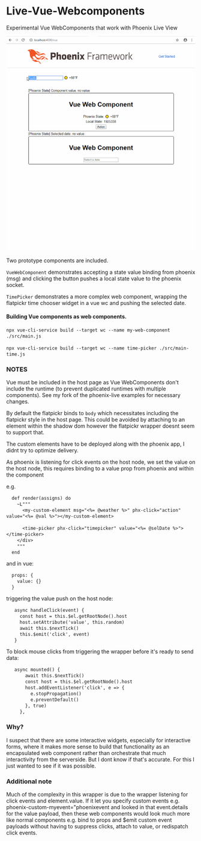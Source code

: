 # Live-Vue-Webcomponents
Experimental Vue WebComponents that work with Phoenix Live View

![example](docs/live-vue-view.gif)

Two prototype components are included. 

`VueWebComponent` demonstrates accepting a state value binding from phoenix (msg) and clicking the button pushes a local state value to the phoenix socket.

`TimePicker` demonstrates a more complex web component, wrapping the flatpickr time chooser widget in a vue wc and pushing the selected date.
 
#### Building Vue components as web components. ####  
```ecmascript 6
npx vue-cli-service build --target wc --name my-web-component ./src/main.js

npx vue-cli-service build --target wc --name time-picker ./src/main-time.js
```

### NOTES ###

Vue must be included in the host page as Vue WebComponents don't include the runtime (to prevent duplicated runtimes with multiple components). See my fork of the phoenix-live examples for necessary changes.

By default the flatpickr binds to `body` which necessitates including the flatpickr style in the host page. This could be avoided by attaching to an element within the shadow dom however the flatpickr wrapper doesnt seem to support that. 

The custom elements have to be deployed along with the phoenix app, I didnt try to optimize delivery. 

As phoenix is listening for click events on the host node, we set the value on the host node, this requires binding to a value prop from phoenix and within the component

e.g. 

```
  def render(assigns) do
    ~L"""
      <my-custom-element msg="<%= @weather %>" phx-click="action" value="<%= @val %>"></my-custom-element>

      <time-picker phx-click="timepicker" value="<%= @selDate %>"></time-picker>
    </div>
    """
  end
``` 

and in vue:

```ecmascript 6
  props: {
    value: {}
  }
```

triggering the value push on the host node:

```ecmascript 6
   async handleClick(event) {
     const host = this.$el.getRootNode().host
     host.setAttribute('value', this.random)
     await this.$nextTick()
     this.$emit('click', event)
   }
```

To block mouse clicks from triggering the wrapper before it's ready to send data:

```ecmascript 6
   async mounted() {
       await this.$nextTick()
       const host = this.$el.getRootNode().host
       host.addEventListener('click', e => {
         e.stopPropagation()
         e.preventDefault()
       }, true)
     },
```

### Why?

I suspect that there are some interactive widgets, especially for interactive forms, where it makes more sense to build that functionality as an encapsulated web component rather than orchestrate that much interactivity from the serverside. But I dont know if that's accurate. For this I just wanted to see if it was possible. 

### Additional note
Much of the complexity in this wrapper is due to the wrapper listening for click events and element.value. If it let you specify custom events e.g. phoenix-custom-myevent="phoenixevent and looked in that event.details for the value payload, then these web components would look much more like normal components e.g. bind to props and $emit custom event payloads without having to suppress clicks, attach to value, or redispatch click events. 







